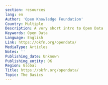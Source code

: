 ```yaml
---
section: resources
lang: en
Author: 'Open Knowledge Foundation'
Country: Multiple
Description: A very short intro to Open Data
Keywords: Open Data
Language: English
Link: https://okfn.org/opendata/
MediaType: Articles
Notes: ''
Publishing_date: Unknown
Publishing_entity: OK
Region: Global
Title: https://okfn.org/opendata/
Topic: The Basics
---
```

